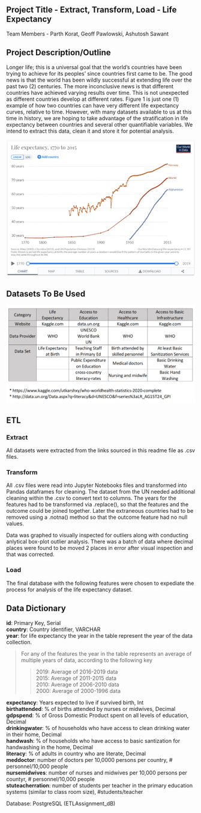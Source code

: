 ## Project Title - Extract, Transform, Load - Life Expectancy 

Team Members - Parth Korat, Geoff Pawlowski, Ashutosh Sawant

## Project Description/Outline

Longer life; this is a universal goal that the world’s countries have been trying to achieve for its peoples’ since countries first came to be.  The good news is that the world has been wildly successful at extending life over the past two (2) centuries.  The more inconclusive news is that different countries have achieved varying results over time.  This is not unexpected as different countries develop at different rates.  Figure 1 is just one (1) example of how two countries can have very different life expectancy curves, relative to time.  However, with many datasets available to us at this time in history, we are hoping to take advantage of the stratification in life expectancy between countries and several other quantifiable variables.  We intend to extract this data, clean it and store it for potential analysis.  




![Life Expectancy](Images/LE.png)




## Datasets To Be Used





![Datasets](Images/Datasources.PNG)

## ETL

### Extract

All datasets were extracted from the links sourced in this readme file as .csv files.  

### Transform  

All .csv files were read into Jupyter Notebooks files and transformed into Pandas dataframes for cleaning.  The dataset from the UN needed additional cleaning within the .csv to convert text to columns. The years for the features had to be transformed via .replace(), so that the features and the outcome could be joined together. Later the extraneous countries had to be removed using a .notna() method so that the outcome feature had no null values. 

Data was graphed to visually inspected for outliers along with conducting anlytical box-plot outlier analysis.  There was a batch of data where decimal places were found to be moved 2 places in error after visual inspection and that was corrected.  

### Load

The final database with the following features were chosen to expediate the process for analysis of the life expectancy dataset.


## Data Dictionary

**id**: Primary Key, Serial <br/>
**country**: Country identifier, VARCHAR <br/>
**year**: for life expectancy the year in the table represent the year of the data collection. <br/>

>For any of the features the year in the table represents an average of multiple years of data, according to the following key <br/>
>>2019: Average of 2016-2019 data <br/>
>>2015: Average of 2011-2015 data <br/>
>>2010: Average of 2006-2010 data <br/>
>>2000: Average of 2000-1996 data <br/> 

**expectancy**: Years expected to live if survived birth, Int <br/>
**birthattended**: % of births attended by nurses or midwives, Decimal <br/>
**gdpspend**: % of Gross Domestic Product spent on all levels of education, Decimal <br/>
**drinkingwater**: % of households who have access to clean drinking water in their home, Decimal <br/>
**handwash**: % of households who have access to basic santization for handwashing in the home, Decimal <br/>
**literacy**: % of adults in country who are literate, Decimal <br/>
**meddoctor**: number of doctors per 10,0000 persons per country, # personnel/10,000 people <br/>
**nursemidwives**: number of nurses and midwives per 10,000 persons per countyr, # personnel/10,000 people <br/>
**stuteacherration**: number of students per teacher in the primary education systems (similar to class room size), #students/teacher <br/>

Database: PostgreSQL (ETLAssignment_dB)



